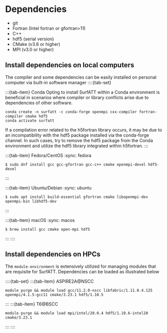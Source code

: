 
# Dependencies

- git
- Fortran (Intel fortran or gfortran>11)
- C++
- hdf5 (serial version)
- CMake (v3.8 or higher)
- MPI (v3.0 or higher)


## Install dependencies on local computers

The compiler and some dependencies can be easily installed on personal computer via built-in software manager
::::{tab-set}

:::{tab-item} Conda
Opting to install SurfATT within a Conda environment is beneficial in scenarios where compiler or library conflicts arise due to dependencies of other software.
```
conda create -n surfatt -c conda-forge openmpi cxx-compiler fortran-compiler cmake hdf5
conda activate surfatt
```
If a compilation error related to the h5fortran library occurs, it may be due to an incompatibility with the hdf5 package installed via the conda-forge channel. In such cases, try to remove the hdf5 package from the Conda environment and utilize the hdf5 library integrated within h5fortran.
:::

:::{tab-item} Fedora/CentOS
:sync: fedora

```
$ sudo dnf install gcc gcc-gfortran gcc-c++ cmake openmpi-devel hdf5-devel
```
:::

:::{tab-item} Ubuntu/Debian
:sync: ubuntu

```
$ sudo apt install build-essential gfortran cmake libopenmpi-dev openmpi-bin libhdf5-dev
```
:::

:::{tab-item} macOS
:sync: macos

```
$ brew install gcc cmake open-mpi hdf5
```
:::
::::

## Install dependencies on HPCs

The `module-environment` is extensively utilized for managing modules that are requisite for SurfATT. Dependencies can be loaded as illustrated below

::::{tab-set}
:::{tab-item} ASPIRE2A@NSCC
```
module purge && module load gcc/11.2.0-nscc libfabric/1.11.0.4.125 openmpi/4.1.5-gcc11 cmake/3.23.1 hdf5/1.10.5
```
:::
:::{tab-item} T6@BSCC
```
module purge && module load mpi/intel/20.0.4 hdf5/1.10.6-intel20 cmake/3.23.1 
```
:::
::::
